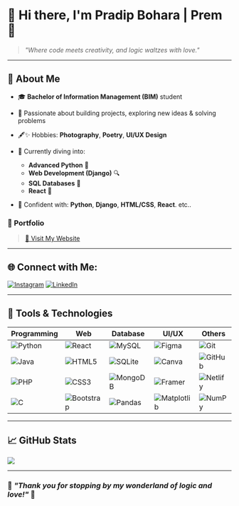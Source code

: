 # 👋 Hi there, I'm **Pradip Bohara | Prem** 💖

> *"Where code meets creativity, and logic waltzes with love."*

---

## 🌟 About Me

* 🎓 **Bachelor of Information Management (BIM)** student
* 🔦 Passionate about building projects, exploring new ideas & solving problems
* 🖋✨ Hobbies: **Photography**, **Poetry**, **UI/UX Design**
* 🌱 Currently diving into:

  * **Advanced Python** 🔄
  * **Web Development (Django)** 🔍
  * **SQL Databases** 📄
  * **React** 🚀
* 🧠 Confident with: **Python**, **Django**, **HTML/CSS**, **React**. etc..

### 💼 Portfolio

> [🔗 Visit My Website](https://pradipbohara.com.np)

---

## 🌐 Connect with Me:

[![Instagram](https://img.shields.io/badge/Instagram-%23E4405F.svg?logo=Instagram\&logoColor=white)](https://instagram.com/frem_in_prem)
[![LinkedIn](https://img.shields.io/badge/LinkedIn-%230077B5.svg?logo=linkedin\&logoColor=white)](https://linkedin.com/in/pradip-bohara)

---

## 🔧 Tools & Technologies

| Programming                                                                                                 | Web                                                                                                                     | Database                                                                                                          | UI/UX                                                                                                                      | Others                                                                                                              |
| ----------------------------------------------------------------------------------------------------------- | ----------------------------------------------------------------------------------------------------------------------- | ----------------------------------------------------------------------------------------------------------------- | -------------------------------------------------------------------------------------------------------------------------- | ------------------------------------------------------------------------------------------------------------------- |
| ![Python](https://img.shields.io/badge/python-3670A0?style=for-the-badge\&logo=python\&logoColor=ffdd54)    | ![React](https://img.shields.io/badge/react-%2320232a.svg?style=for-the-badge\&logo=react\&logoColor=%2361DAFB)         | ![MySQL](https://img.shields.io/badge/mysql-4479A1.svg?style=for-the-badge\&logo=mysql\&logoColor=white)          | ![Figma](https://img.shields.io/badge/figma-%23F24E1E.svg?style=for-the-badge\&logo=figma\&logoColor=white)                | ![Git](https://img.shields.io/badge/git-%23F05033.svg?style=for-the-badge\&logo=git\&logoColor=white)               |
| ![Java](https://img.shields.io/badge/java-%23ED8B00.svg?style=for-the-badge\&logo=openjdk\&logoColor=white) | ![HTML5](https://img.shields.io/badge/html5-%23E34F26.svg?style=for-the-badge\&logo=html5\&logoColor=white)             | ![SQLite](https://img.shields.io/badge/sqlite-%2307405e.svg?style=for-the-badge\&logo=sqlite\&logoColor=white)    | ![Canva](https://img.shields.io/badge/Canva-%2300C4CC.svg?style=for-the-badge\&logo=Canva\&logoColor=white)                | ![GitHub](https://img.shields.io/badge/github-%23121011.svg?style=for-the-badge\&logo=github\&logoColor=white)      |
| ![PHP](https://img.shields.io/badge/php-%23777BB4.svg?style=for-the-badge\&logo=php\&logoColor=white)       | ![CSS3](https://img.shields.io/badge/css3-%231572B6.svg?style=for-the-badge\&logo=css3\&logoColor=white)                | ![MongoDB](https://img.shields.io/badge/MongoDB-%234ea94b.svg?style=for-the-badge\&logo=mongodb\&logoColor=white) | ![Framer](https://img.shields.io/badge/Framer-black?style=for-the-badge\&logo=framer\&logoColor=blue)                      | ![Netlify](https://img.shields.io/badge/netlify-%23000000.svg?style=for-the-badge\&logo=netlify\&logoColor=#00C7B7) |
| ![C](https://img.shields.io/badge/c-%2300599C.svg?style=for-the-badge\&logo=c\&logoColor=white)             | ![Bootstrap](https://img.shields.io/badge/bootstrap-%238511FA.svg?style=for-the-badge\&logo=bootstrap\&logoColor=white) | ![Pandas](https://img.shields.io/badge/pandas-%23150458.svg?style=for-the-badge\&logo=pandas\&logoColor=white)    | ![Matplotlib](https://img.shields.io/badge/Matplotlib-%23ffffff.svg?style=for-the-badge\&logo=Matplotlib\&logoColor=black) | ![NumPy](https://img.shields.io/badge/numpy-%23013243.svg?style=for-the-badge\&logo=numpy\&logoColor=white)         |

---

## 📈 GitHub Stats

![](https://nirzak-streak-stats.vercel.app/?user=pradip-bohara\&theme=merko\&hide_border=false)<br/>

---

### 🎉 *"Thank you for stopping by my wonderland of logic and love!"* 💫

